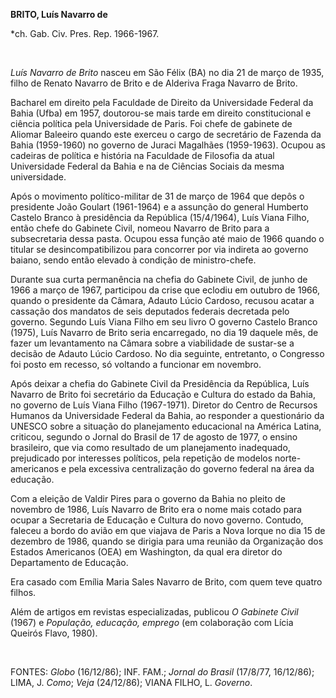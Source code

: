 **BRITO, Luís Navarro de**

\*ch. Gab. Civ. Pres. Rep. 1966-1967.

 

*Luís Navarro de Brito* nasceu em São Félix (BA) no dia 21 de março de
1935, filho de Renato Navarro de Brito e de Alderiva Fraga Navarro de
Brito.

Bacharel em direito pela Faculdade de Direito da Universidade Federal da
Bahia (Ufba) em 1957, doutorou-se mais tarde em direito constitucional e
ciência política pela Universidade de Paris. Foi chefe de gabinete de
Aliomar Baleeiro quando este exerceu o cargo de secretário de Fazenda da
Bahia (1959-1960) no governo de Juraci Magalhães (1959-1963). Ocupou as
cadeiras de política e história na Faculdade de Filosofia da atual
Universidade Federal da Bahia e na de Ciências Sociais da mesma
universidade.

Após o movimento político-militar de 31 de março de 1964 que depôs o
presidente João Goulart (1961-1964) e a assunção do general Humberto
Castelo Branco à presidência da República (15/4/1964), Luís Viana Filho,
então chefe do Gabinete Civil, nomeou Navarro de Brito para a
subsecretaria dessa pasta. Ocupou essa função até maio de 1966 quando o
titular se desincompatibilizou para concorrer por via indireta ao
governo baiano, sendo então elevado à condição de ministro-chefe.

Durante sua curta permanência na chefia do Gabinete Civil, de junho de
1966 a março de 1967, participou da crise que eclodiu em outubro de
1966, quando o presidente da Câmara, Adauto Lúcio Cardoso, recusou
acatar a cassação dos mandatos de seis deputados federais decretada pelo
governo. Segundo Luís Viana Filho em seu livro O governo Castelo Branco
(1975), Luís Navarro de Brito seria encarregado, no dia 19 daquele mês,
de fazer um levantamento na Câmara sobre a viabilidade de sustar-se a
decisão de Adauto Lúcio Cardoso. No dia seguinte, entretanto, o
Congresso foi posto em recesso, só voltando a funcionar em novembro.

Após deixar a chefia do Gabinete Civil da Presidência da República, Luís
Navarro de Brito foi secretário da Educação e Cultura do estado da
Bahia, no governo de Luís Viana Filho (1967-1971). Diretor do Centro de
Recursos Humanos da Universidade Federal da Bahia, ao responder a
questionário da UNESCO sobre a situação do planejamento educacional na
América Latina, criticou, segundo o Jornal do Brasil de 17 de agosto de
1977, o ensino brasileiro, que via como resultado de um planejamento
inadequado, prejudicado por interesses políticos, pela repetição de
modelos norte-americanos e pela excessiva centralização do governo
federal na área da educação.

Com a eleição de Valdir Pires para o governo da Bahia no pleito de
novembro de 1986, Luís Navarro de Brito era o nome mais cotado para
ocupar a Secretaria de Educação e Cultura do novo governo. Contudo,
faleceu a bordo do avião em que viajava de Paris a Nova Iorque no dia 15
de dezembro de 1986, quando se dirigia para uma reunião da Organização
dos Estados Americanos (OEA) em Washington, da qual era diretor do
Departamento de Educação.

Era casado com Emília Maria Sales Navarro de Brito, com quem teve quatro
filhos.

Além de artigos em revistas especializadas, publicou *O Gabinete Civil*
(1967) e *População, educação, emprego* (em colaboração com Lícia
Queirós Flavo, 1980).

 

FONTES: *Globo* (16/12/86); INF. FAM.; *Jornal do Brasil* (17/8/77,
16/12/86); LIMA, J. *Como*; *Veja* (24/12/86); VIANA FILHO, L.
*Governo*.

 
